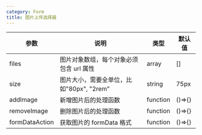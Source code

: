 ```yaml
---
category: Form
title: 图片上传选择器
---
```


<DEMO>

| 参数           | 说明                                     | 类型     | 默认值 |
| -------------- | ---------------------------------------- | -------- | ------ |
| files          | 图片对象数组，每个对象必须包含 url 属性  | array    | []     |
| size           | 图片大小，需要全单位，比如"80px", "2rem" | string   | 75px   |
| addImage       | 新增图片后的处理函数                     | function | ()=>{} |
| removeImage    | 删除图片后的处理函数                     | function | ()=>{} |
| formDataAction | 获取图片的 formData 格式                 | function | ()=>{} |
